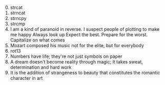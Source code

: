 0. strcat
1. strncat
2. strncpy
3. strcmp
4. I am a kind of paranoid in reverse. I suspect people of plotting to make me happy
Always look up
Expect the best. Prepare for the worst. Capitalize on what comes
7. Mozart composed his music not for the elite, but for everybody
8. rot13
9. Numbers have life; they're not just symbols on paper
10. A dream doesn't become reality through magic; it takes sweat, determination and hard work
11. It is the addition of strangeness to beauty that constitutes the romantic character in art
